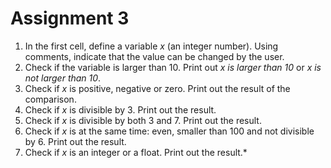 # Assignment 3

1. In the first cell, define a variable _x_ (an integer number). Using comments, indicate that the value can be changed by the user.
2. Check if the variable is larger than 10. Print out _x is larger than 10_ or _x is not larger than 10_.
3. Check if _x_ is positive, negative or zero. Print out the result of the comparison.
4. Check if _x_ is divisible by 3. Print out the result.
5. Check if _x_ is divisible by both 3 and 7. Print out the result.
6. Check if _x_ is at the same time: even, smaller than 100 and not divisible by 6. Print out the result.
7. Check if _x_ is an integer or a float. Print out the result.*
